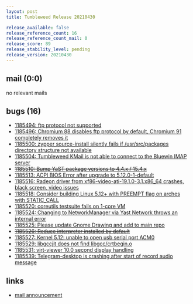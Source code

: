 ```yaml
---
layout: post
title: Tumbleweed Release 20210430

release_available: false
release_reference_count: 16
release_reference_count_mail: 0
release_score: 89
release_stability_level: pending
release_version: 20210430
---
```


## mail (0:0)

no relevant mails

## bugs (16)

<!--more-->

- [1185494: ftp protocol not supported](https://bugzilla.opensuse.org/show_bug.cgi?id=1185494)
- [1185496: Chromium 88 disables ftp protocol by default, Chromium 91 completely removes it](https://bugzilla.opensuse.org/show_bug.cgi?id=1185496)
- [1185500: zypper source-install silently fails if /usr/src/packages directory structure not available](https://bugzilla.opensuse.org/show_bug.cgi?id=1185500)
- [1185504: Tumbleweed KMail is not able to connect to the Bluewin IMAP server](https://bugzilla.opensuse.org/show_bug.cgi?id=1185504)
- ~~[1185510: Bump YaST package versions to 4.4.x / 15.4.x](https://bugzilla.opensuse.org/show_bug.cgi?id=1185510)~~
- [1185513: ACPI BIOS Error after upgrade to 5.12.0-1-default](https://bugzilla.opensuse.org/show_bug.cgi?id=1185513)
- [1185516: Radeon driver from xf86-video-ati-19.1.0-3.1.x86_64 crashes, black screen, video issues](https://bugzilla.opensuse.org/show_bug.cgi?id=1185516)
- [1185518: Consider building Linux 5.12+ with PREEMPT flag on arches with STATIC_CALL](https://bugzilla.opensuse.org/show_bug.cgi?id=1185518)
- [1185520: coreutils testsuite fails on 1-core VM](https://bugzilla.opensuse.org/show_bug.cgi?id=1185520)
- [1185524: Changing to NetworkManager via Yast Network throws an internal error](https://bugzilla.opensuse.org/show_bug.cgi?id=1185524)
- [1185525: Please update Gnome Drawing and add to main repo](https://bugzilla.opensuse.org/show_bug.cgi?id=1185525)
- ~~[1185526: Reduce interpreter installed by default](https://bugzilla.opensuse.org/show_bug.cgi?id=1185526)~~
- [1185527: Kernel 5.12: unable to open usb serial port ACM0](https://bugzilla.opensuse.org/show_bug.cgi?id=1185527)
- [1185529: libgccjit does not find libgcc/crtbegin.o](https://bugzilla.opensuse.org/show_bug.cgi?id=1185529)
- [1185531: virt-viewer 10.0 second display handling](https://bugzilla.opensuse.org/show_bug.cgi?id=1185531)
- [1185539: Telegram-desktop is crashing after start of record audio message](https://bugzilla.opensuse.org/show_bug.cgi?id=1185539)



## links

- [mail announcement](https://github.com/boombatower/tumbleweed-review/issues/10)

